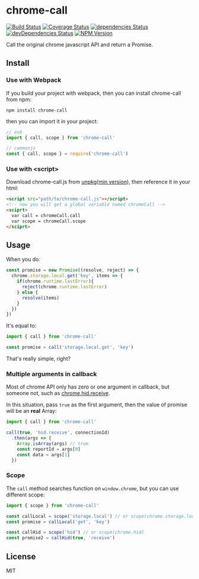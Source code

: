 # chrome-call

[![Build Status](https://img.shields.io/travis/Selection-Translator/chrome-call/master.svg?style=flat-square)](https://travis-ci.org/Selection-Translator/chrome-call)
[![Coverage Status](https://img.shields.io/coveralls/Selection-Translator/chrome-call/master.svg?style=flat-square)](https://coveralls.io/github/Selection-Translator/chrome-call?branch=master)
[![dependencies Status](https://img.shields.io/david/Selection-Translator/chrome-call.svg?style=flat-square)](https://david-dm.org/Selection-Translator/chrome-call)
[![devDependencies Status](https://img.shields.io/david/dev/Selection-Translator/chrome-call.svg?style=flat-square)](https://david-dm.org/Selection-Translator/chrome-call?type=dev)
[![NPM Version](https://img.shields.io/npm/v/chrome-call.svg?style=flat-square)](https://www.npmjs.com/package/chrome-call)

Call the original chrome javascript API and return a Promise.

## Install

### Use with Webpack

If you build your project with webpack, then you can install chrome-call from npm:

```
npm install chrome-call
```

then you can import it in your project:

```js
// es6 
import { call, scope } from 'chrome-call'

// commonjs
const { call, scope } = require('chrome-call')
```

### Use with &lt;script&gt;

Download chrome-call.js from [unpkg](https://unpkg.com/chrome-call)([min version](https://unpkg.com/chrome-call/dist/chrome-call.min.js)), then reference it in your html:

```html
<script src="path/to/chrome-call.js"></script>
<!-- now you will get a global variable named chromeCall -->
<sciprt>
  var call = chromeCall.call
  var scope = chromeCall.scope
</sciprt>
```

## Usage

When you do:

```js
const promise = new Promise((resolve, reject) => {
  chrome.storage.local.get('key', items => {
    if(chrome.runtime.lastError){
      reject(chrome.runtime.lastError)
    } else {
      resolve(items)
    }
  })
})
```

It's equal to:

```js
import { call } from 'chrome-call'

const promise = call('storage.local.get', 'key')
```

That's really simple, right?

### Multiple arguments in callback

Most of chrome API only has zero or one argument in callback, but someone not, such as [chrome.hid.receive](https://developer.chrome.com/apps/hid#method-receive).

In this situation, pass `true` as the first argument, then the value of promise will be an __real__ Array:

```js
import { call } from 'chrome-call'

call(true, 'hid.receive', connectionId)
  .then(args => {
    Array.isArray(args) // true
    const reportId = args[0]
    const data = args[1]
  })
```

### Scope

The `call` method searches function on `window.chrome`, but you can use different scope:

```js
import { scope } from 'chrome-call'

const callLocal = scope('storage.local') // or scope(chrome.storage.local)
const promise = callLocal('get', 'key')

const callHid = scope('hid') // or scope(chrome.hid)
const promise2 = callHid(true, 'receive')
```

## License

MIT
